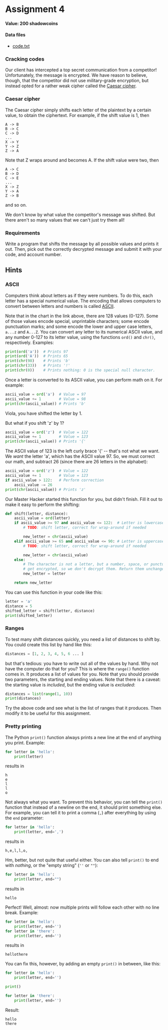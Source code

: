 # Assignment 4

#### Value: 200 shadowcoins

#### Data files

* [code.txt](code.txt)

### Cracking codes

Our client has intercepted a top secret communication from a competitor! Unfortunately, the message
is encrypted. We have reason to believe, though, that the competitor did not use military-grade
encryption, but instead opted for a rather weak cipher called the
[Caesar cipher](https://en.wikipedia.org/wiki/Caesar_cipher).

### Caesar cipher

The Caesar cipher simply shifts each letter of the plaintext by a certain value, to obtain the
ciphertext. For example, if the shift value is 1, then

```
A -> B
B -> C
C -> D
...
X -> Y
Y -> Z
Z -> A
```

Note that Z wraps around and becomes A. If the shift value were two, then
```
A -> C
B -> D
C -> E
...
X -> Z
Y -> A
Z -> B
```
and so on.

We don't know by what value the competitor's message was shifted. But there aren't so many values
that we can't just try them all!

### Requirements

Write a program that shifts the message by all possible values and prints it out. Then, pick out
the correctly decrypted message and submit it with your code, and account number.

## Hints

### ASCII

Computers think about letters as if they were numbers. To do this, each letter has a special
numerical value. The encoding that allows computers to convert between letters and numbers is called
[ASCII](http://www.asciichart.com/).

Note that in the chart in the link above, there are 128 values (0-127). Some of those values encode
special, unprintable characters; some encode punctuation marks; and some encode the lower and upper
case letters, `a...z` and `A...Z`. You can convert any letter to its numerical ASCII value, and any
number 0-127 to its letter value, using the functions `ord()` and `chr()`, respectively. Examples:

```python
print(ord('a'))  # Prints 97
print(ord('A'))  # Prints 65
print(chr(98)    # Prints 'b'
print(chr(33))   # Prints '!'
print(chr(0))    # Prints nothing: 0 is the special null character.
```

Once a letter is converted to its ASCII value, you can perform math on it. For example:
```python
ascii_value = ord('a')  # Value = 97
ascii_value += 1        # Value = 98
print(chr(ascii_value)) # Prints 'b'
```

Viola, you have shifted the letter by 1.

But what if you shift 'z' by 1?

```python
ascii_value = ord('z')  # Value = 122
ascii_value += 1        # Value = 123
print(chr(ascii_value)) # Prints '{'
```

The ASCII value of 123 is the left curly brace '{' -- that's not what we want.
We *want* the letter 'a', which has the ASCII value 97. So, we must correct our math, and subtract
26 (since there are 26 letters in the alphabet):

```python
ascii_value = ord('z')  # Value = 122
ascii_value += 1        # Value = 123
if ascii_value > 122:   # Perform correction
    ascii_value -= 26
print(chr(ascii_value)) # Prints 'z'
```

Our Master Hacker started this function for you, but didn't finish. Fill it out to make it easy to
perform the shifting:

```python
def shift(letter, distance):
    ascii_value = ord(letter)
    if ascii_value >= 97 and ascii_value <= 122:  # Letter is lowercase, between 'a' and 'z'
        # TODO: shift letter, correct for wrap-around if needed

        new_letter = chr(ascii_value)
    elif ascii_value >= 65 and ascii_value <= 90: # Letter is uppercase, between 'A' and 'Z'
        # TODO: shift letter, correct for wrap-around if needed

        new_letter = chr(ascii_value)
    else:
        # The character is not a letter, but a number, space, or punctuation mark. These did not
        # get encrypted, so we don't decrypt them. Return them unchanged.
        new_letter = letter

    return new_letter
```

You can use this function in your code like this:

```python
letter = 'a'
distance = 5
shifted_letter = shift(letter, distance)
print(shifted_letter)
```

### Ranges

To test many shift distances quickly, you need a list of distances to shift by. You could create
this list by hand like this:

```python
distances = [1, 2, 3, 4, 5, 6 ... ]
```

but that's tedious: you have to write out all of the values by hand. Why not have the computer do
that for you? This is where the `range()` function comes in. It produces a list of values for you.
Note that you should provide two parameters, the starting and ending values. Note that there is a
caveat: the starting value is *included*, but the ending value is *excluded*:

```python
distances = list(range(1, 10))
print(distances)
```

Try the above code and see what is the list of ranges that it produces. Then modify it to be useful
for this assignment.


### Pretty printing

The Python `print()` function always prints a new line at the end of anything you print. Example:

```python
for letter in 'hello':
    print(letter)
```

results in
```
h
e
l
l
o
```

Not always what you want. To prevent this behavior, you can tell the `print()` function that instead
of a newline on the end, it should print something else. For example, you can tell it to print a
comma (`,`) after everything by using the `end` parameter:

```python
for letter in 'hello':
    print(letter, end=',')
```

results in

```
h,e,l,l,o,
```

Hm, better, but not quite that useful either. You can also tell `print()` to end with *nothing*, or
the "empty string" (`''` or `""`):

```python
for letter in 'hello':
    print(letter, end="")
```

results in

```
hello
```

Perfect! Well, almost: now multiple prints will follow each other with no line break. Example:

```python
for letter in 'hello':
    print(letter, end='')
for letter in 'there':
    print(letter, end='')
```

results in

```
hellothere
```

You can fix this, however, by adding an empty `print()` in between, like this:

```python
for letter in 'hello':
    print(letter, end='')

print()

for letter in 'there':
    print(letter, end='')
```

Result:

```
hello
there
```


